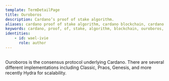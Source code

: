 ```yaml
---
template: TermDetailPage
title: Ouroboros
description: Cardano’s proof of stake algorithm.
aliases: cardano proof of stake algorithm, cardano blockchain, cardano blockchain protocol, cardano network protocol, ouroboros, egyptians
keywords: cardano, proof, of, stake, algorithm, blockchain, ouroboros, praos, omega
identities: 
    - id: wael-ivie
      role: author
---
```

##

Ouroboros is the consensus protocol underlying Cardano. There are several different implementations including Classic, Praos, Genesis, and more recently Hydra for scalability.